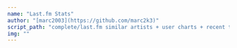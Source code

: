 ```yaml
---
name: "Last.fm Stats"
author: "[marc2003](https://github.com/marc2k3)"
script_path: "complete/last.fm similar artists + user charts + recent tracks.js"
img: ""
---
```

